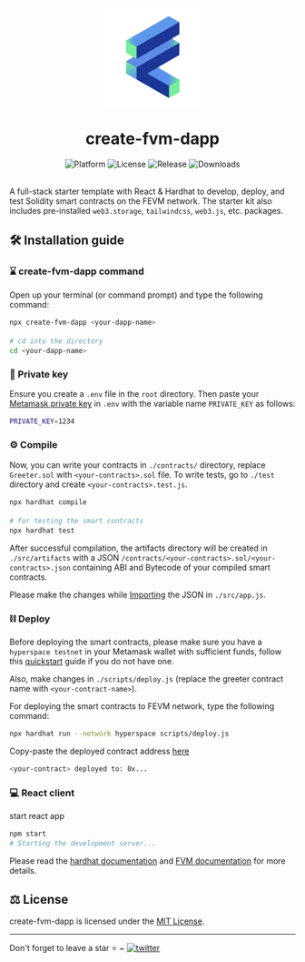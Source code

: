 <p align="center">
    <img align="center" src="/src/logo.png" width="175"></img>
</p>

<h1 align="center">create-fvm-dapp</h1>

<div align="center">
    <img src="https://img.shields.io/badge/platform-filecoin-blue.svg?style=flat-square" alt="Platform">
    <img src="https://img.shields.io/github/license/akhileshthite/create-fvm-dapp?color=orange&style=flat-square" alt="License">
    <img src="https://img.shields.io/github/v/release/akhileshthite/create-fvm-dapp?color=purple&style=flat-square" alt="Release">
    <img src="https://img.shields.io/npm/dw/create-fvm-dapp?style=flat-square" alt="Downloads">
</div><br>

A full-stack starter template with React & Hardhat to develop, deploy, and test Solidity smart contracts on the FEVM network. The starter kit also includes pre-installed `web3.storage`, `tailwindcss`, `web3.js`, etc. packages.

## 🛠️ Installation guide

### ⌛️ create-fvm-dapp command

Open up your terminal (or command prompt) and type the following command:

```sh
npx create-fvm-dapp <your-dapp-name>

# cd into the directory
cd <your-dapp-name>
```

### 🔑 Private key

Ensure you create a `.env` file in the `root` directory. Then paste your [Metamask private key](https://metamask.zendesk.com/hc/en-us/articles/360015289632-How-to-export-an-account-s-private-key) in `.env` with the variable name `PRIVATE_KEY` as follows:

```sh
PRIVATE_KEY=1234
```

### ⚙️ Compile

Now, you can write your contracts in `./contracts/` directory, replace `Greeter.sol` with `<your-contracts>.sol` file. To write tests, go to `./test` directory and create `<your-contracts>.test.js`.

```sh
npx hardhat compile

# for testing the smart contracts
npx hardhat test
```

After successful compilation, the artifacts directory will be created in `./src/artifacts` with a JSON `/contracts/<your-contracts>.sol/<your-contracts>.json` containing ABI and Bytecode of your compiled smart contracts.

Please make the changes while [Importing](https://github.com/akhileshthite/create-fvm-dapp/blob/670b4561e7da5db6faa121f2664c427b8427da60/src/App.js#L9) the JSON in `./src/app.js`.

### ⛓️ Deploy

Before deploying the smart contracts, please make sure you have a `hyperspace testnet` in your Metamask wallet with sufficient funds, follow this [quickstart](https://github.com/filecoin-project/testnet-hyperspace#quickstart) guide if you do not have one.

Also, make changes in `./scripts/deploy.js` (replace the greeter contract name with `<your-contract-name>`).

For deploying the smart contracts to FEVM network, type the following command:

```sh
npx hardhat run --network hyperspace scripts/deploy.js
```

Copy-paste the deployed contract address [here](https://github.com/akhileshthite/create-fvm-dapp/blob/27af748b814f3e1448db710af03f39d12464cc20/src/App.js#L32)

```sh
<your-contract> deployed to: 0x...
```

### 💻 React client

start react app

```sh
npm start
# Starting the development server...
```

Please read the [hardhat documentation](https://hardhat.org/hardhat-runner/docs/getting-started#quick-start) and [FVM documentation](https://docs.filecoin.io/developers/smart-contracts/filecoin-virtual-machine/) for more details.

## ⚖️ License

create-fvm-dapp is licensed under the [MIT License](https://github.com/akhileshthite/create-fvm-dapp/blob/main/LICENSE).

<hr>
Don't forget to leave a star ⭐️ ~ <a href="https://twitter.com/akhileshthite_" target="_blank"><img src="https://img.shields.io/twitter/follow/akhileshthite_?style=social" alt="twitter" /></a>
